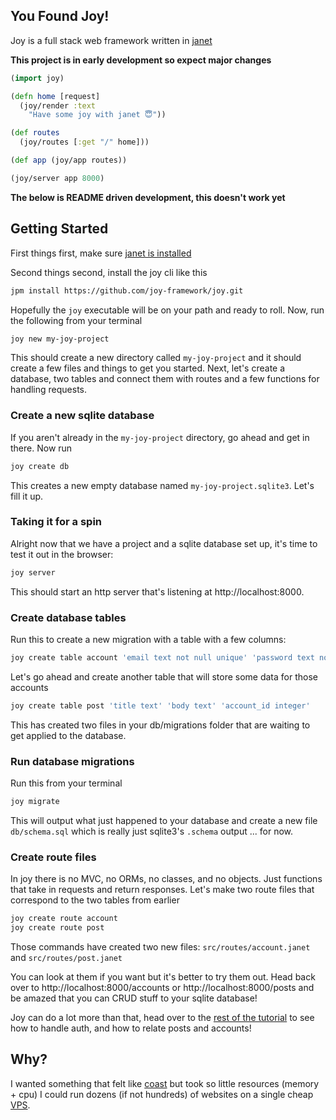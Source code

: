 ## You Found Joy!

Joy is a full stack web framework written in [janet](https://github.com/janet-lang/janet)

**This project is in early development so expect major changes**

```clojure
(import joy)

(defn home [request]
  (joy/render :text
    "Have some joy with janet 😇"))

(def routes
  (joy/routes [:get "/" home]))

(def app (joy/app routes))

(joy/server app 8000)
```

**The below is README driven development, this doesn't work yet**

## Getting Started

First things first, make sure [janet is installed](https://janet-lang.org/docs/index.html)

Second things second, install the joy cli like this

```sh
jpm install https://github.com/joy-framework/joy.git
```

Hopefully the `joy` executable will be on your path and ready to roll. Now, run the following from your terminal

```sh
joy new my-joy-project
```

This should create a new directory called `my-joy-project` and it should create a few files and things
to get you started. Next, let's create a database, two tables and connect them with routes and a few functions for handling requests.

### Create a new sqlite database

If you aren't already in the `my-joy-project` directory, go ahead and get in there. Now run

```sh
joy create db
```

This creates a new empty database named `my-joy-project.sqlite3`. Let's fill it up.

### Taking it for a spin

Alright now that we have a project and a sqlite database set up, it's time to test it out in the browser:

```sh
joy server
```

This should start an http server that's listening at http://localhost:8000.

### Create database tables

Run this to create a new migration with a table with a few columns:

```sh
joy create table account 'email text not null unique' 'password text not null'
```

Let's go ahead and create another table that will store some data for those accounts

```sh
joy create table post 'title text' 'body text' 'account_id integer'
```

This has created two files in your db/migrations folder that are waiting to get applied to the database.

### Run database migrations

Run this from your terminal

```sh
joy migrate
```

This will output what just happened to your database and create a new file `db/schema.sql` which is really just sqlite3's `.schema` output ... for now.

### Create route files

In joy there is no MVC, no ORMs, no classes, and no objects. Just functions that take in requests and return responses. Let's make two route files that correspond to the two tables from earlier

```sh
joy create route account
joy create route post
```

Those commands have created two new files: `src/routes/account.janet` and `src/routes/post.janet`

You can look at them if you want but it's better to try them out. Head back over to http://localhost:8000/accounts
or http://localhost:8000/posts and be amazed that you can CRUD stuff to your sqlite database!

Joy can do a lot more than that, head over to the [rest of the tutorial]() to see how to handle auth, and how to relate posts and accounts!

## Why?

I wanted something that felt like [coast](https://coastonclojure.com) but took so little resources (memory + cpu) I could run dozens (if not hundreds) of websites on a single cheap [VPS](https://www.vultr.com/?ref=7614094).
